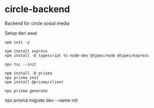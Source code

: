 # circle-backend
Backend for circle sosial media

</details>

<summary>Setup dari awal</summary>

    npm init -y

    npm install express
    npm install -D typescript ts-node-dev @types/node @types/express

    npx tsc --init

    npm install -D prisma
    npx prisma init
    npm install @prisma/client

    npx prisma generate
npx prisma migrate dev --name init

</details>